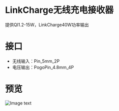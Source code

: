 # LinkCharge无线充电接收器
提供QI1.2-15W，LinkCharge40W功率输出

# 接口
* 无线输入：Pin_5mm_2P
* 电压输出：PogoPin_4.8mm_4P

# 预览
![Image text](http://git.starsriver.net:8110/starsriver/circuits-design/-/raw/master/Modules/@WirelessPowerP40_Receiver(TS61002+TS80003)/preview.jpg)